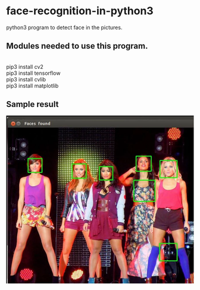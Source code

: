 # face-recognition-in-python3
python3 program to detect face in the pictures.

<h2>Modules needed to use this program.</h2><br>
pip3 install cv2<br>
pip3 install tensorflow<br>
pip3 install cvlib<br>
pip3 install matplotlib<br>

<h2>Sample result</h2>

![](face2.png)
